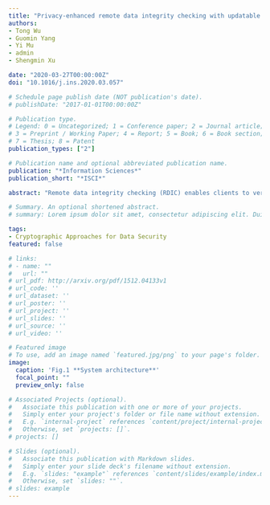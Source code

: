 ```yaml
---
title: "Privacy-enhanced remote data integrity checking with updatable timestamp"
authors:
- Tong Wu
- Guomin Yang
- Yi Mu
- admin
- Shengmin Xu

date: "2020-03-27T00:00:00Z"
doi: "10.1016/j.ins.2020.03.057"

# Schedule page publish date (NOT publication's date).
# publishDate: "2017-01-01T00:00:00Z"

# Publication type.
# Legend: 0 = Uncategorized; 1 = Conference paper; 2 = Journal article;
# 3 = Preprint / Working Paper; 4 = Report; 5 = Book; 6 = Book section;
# 7 = Thesis; 8 = Patent
publication_types: ["2"]

# Publication name and optional abbreviated publication name.
publication: "*Information Sciences*"
publication_short: "*ISCI*"

abstract: "Remote data integrity checking (RDIC) enables clients to verify whether the outsourced data is intact without keeping a copy locally or downloading it. Nevertheless, the existing RDIC schemes do not support the pay-as-you-go (PAYG) payment model, where the payment is decided by the volume and duration of the outsourced data. Specifically, none of the existing works have considered the client’s control over changes in storage duration. In this paper, we propose an RDIC scheme to simultaneously check the data content and storage duration represented by an updatable timestamp via the third-party auditor (TPA). Also, our proposed scheme achieves indistinguishable privacy (IND-privacy) against TPA for both data content and timestamp. To bind the content and timestamp in the authenticator and support efficient timestamp update, we construct the authenticator with the randomizable structure-preserving signature (SPS). Additionally, we utilize the Groth-Sahai proof and range proof to provide the IND-privacy and guarantee the timestamp validation in the auditing phase. We formalize the definition and security model and provide the formal proof of our scheme. We also present the theoretical and experimental performance analysis to demonstrate that our scheme is comparable to the previous RDIC schemes which do not consider the storage time."

# Summary. An optional shortened abstract.
# summary: Lorem ipsum dolor sit amet, consectetur adipiscing elit. Duis posuere tellus ac convallis placerat. Proin tincidunt magna sed ex sollicitudin condimentum.

tags:
- Cryptographic Approaches for Data Security
featured: false

# links:
# - name: ""
#   url: ""
# url_pdf: http://arxiv.org/pdf/1512.04133v1
# url_code: ''
# url_dataset: ''
# url_poster: ''
# url_project: ''
# url_slides: ''
# url_source: ''
# url_video: ''

# Featured image
# To use, add an image named `featured.jpg/png` to your page's folder. 
image:
  caption: 'Fig.1 **System architecture**'
  focal_point: ""
  preview_only: false

# Associated Projects (optional).
#   Associate this publication with one or more of your projects.
#   Simply enter your project's folder or file name without extension.
#   E.g. `internal-project` references `content/project/internal-project/index.md`.
#   Otherwise, set `projects: []`.
# projects: []

# Slides (optional).
#   Associate this publication with Markdown slides.
#   Simply enter your slide deck's filename without extension.
#   E.g. `slides: "example"` references `content/slides/example/index.md`.
#   Otherwise, set `slides: ""`.
# slides: example
---
```



